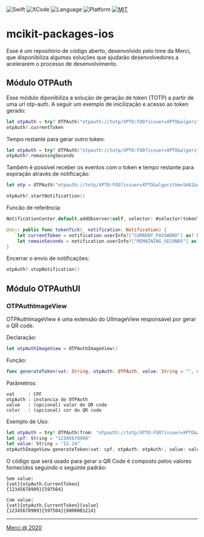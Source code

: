 ![Swift](https://github.com/merci-app/mcikit-packages-ios/workflows/Swift/badge.svg)
![XCode](https://img.shields.io/badge/XCode-11.6-green.svg) 
![Language](https://img.shields.io/badge/Language-Swif5.2-green.svg)
![Platform](https://img.shields.io/badge/Platform-iOS-green.svg) 
[![MIT](https://img.shields.io/badge/License-MIT-green.svg)](https://opensource.org/licenses/MIT)

# mcikit-packages-ios

Esse é um repositório de código aberto, desenvolvido pelo time da Merci, que disponibiliza algumas soluções que ajudarão desenvolvedores a acelerarem o processo de desenvolvimento.

## Módulo OTPAuth

Esse módulo diponibiliza a solução de geração de token (TOTP) a partir de uma url otp-auth. 
A seguir um exemplo de inicilização e acesso ao token gerado:

```swift
let otpAuth = try? OTPAuth("otpauth://totp/XPTO:FOO?issuer=XPTO&algorithm=SHA1&digits=6&period=30&secret=N4SYQORWRZ2TIML5")
otpAuth?.currentToken
```
Tempo restante para gerar outro token:

```swift
let otpAuth = try? OTPAuth("otpauth://totp/XPTO:FOO?issuer=XPTO&algorithm=SHA1&digits=6&period=30&secret=N4SYQORWRZ2TIML5")
otpAuth?.remainingSeconds
```

Também é possível receber os eventos com o token e tempo restante para expiração através de notificação:
```swift
let otp = OTPAuth("otpauth://totp/XPTO:FOO?issuer=XPTO&algorithm=SHA1&digits=6&period=30&secret=N4SYQORWRZ2TIML5")

otpAuth?.startNotificattion()
```

Funcão de referência:
```swift
NotificationCenter.default.addObserver(self, selector: #selector(tokenTick(_:)), name: Notification.Name.OTPAuthNotification.tokenTick, object: otpAuth)

@objc public func tokenTick(_ notification: Notification) {
    let currentToken = notification.userInfo?["CURRENT_PASSWORD"] as? String
    let remainSeconds = notification.userInfo?["REMAINING_SECONDS"] as? String
}
```

Encerrar o envio de notificações:
```swift
otpAuth?.stopNotification()
```

## Módulo OTPAuthUI

### OTPAuthImageView

OTPAuthImageView é uma extensão do UIImageView responsável por gerar o QR code.

Declaração:
```swift
let otpAuthImageView = OTPAuthImageView()
```

Função:
```swift
func generateToken(vat: String, otpAuth: OTPAuth, value: String = "", color: UIColor = .black)
```
Parâmetros:
```
vat     : CPF
otpAuth : instancia do OTPAuth
value   : (opcional) valor do QR code
color   : (opcional) cor do QR code 
```
Exemplo de Uso:
```swift
let otpAuth = try? OTPAuth(from: "otpauth://totp/XPTO:FOO?issuer=XPTO&algorithm=SHA1&digits=6&period=30&secret=N4SYQORWRZ2TIML5")
let cpf: String = "12345678909"
let value: String = "12.14"
otpAuthImageView.generateToken(vat: cpf, otpAuth: otpAuth!, value: value)
```
O código que será usado para gerar o QR Code é composto pelos valores fornecidos seguindo o seguinte padrão:
```
Sem value:
{vat}{otpAuth.CurrentToken}
{12345678909}{597504}

Com value:
{vat}{otpAuth.CurrentToken}{value}
{12345678909}{597504}{0000001214}
```

---
[Merci @ 2020](https://merci.com.br)

